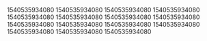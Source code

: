 1540535934080
1540535934080
1540535934080
1540535934080
1540535934080
1540535934080
1540535934080
1540535934080
1540535934080
1540535934080
1540535934080
1540535934080
1540535934080
1540535934080
1540535934080
